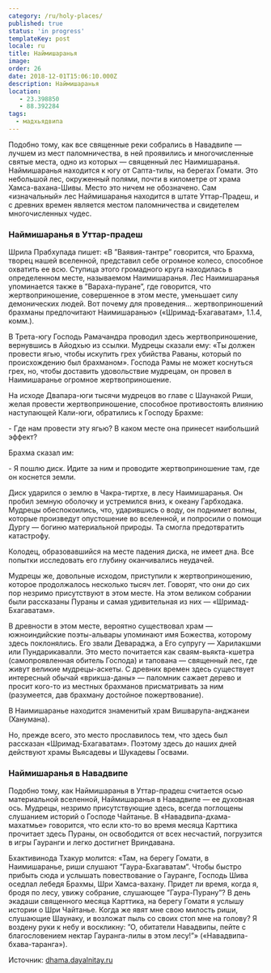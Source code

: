 ```yaml
---
category: /ru/holy-places/
published: true
status: 'in progress'
templateKey: post
locale: ru
title: Наймишаранья
image:
order: 26
date: 2018-12-01T15:06:10.000Z
description: Наймишаранья
location:
   - 23.398850
   - 88.392284
tags:
  - мадхьядвипа
---
```


Подобно тому, как все священные реки собрались в Навадвипе — лучшем из мест паломничества, в ней проявились и многочисленные святые места, одно из которых — священный лес Наимишаранья. Наймишаранья находится к югу от Сапта-тилы, на берегах Гомати. Это небольшой лес, окруженный полями, почти в километре от храма Хамса-вахана-Шивы. Место это ничем не обозначено. Сам «изначальный» лес Наймишаранья находится в штате Уттар-Прадеш, и с древних времен является местом паломничества и свидетелем многочисленных чудес.

### Наймишаранья в Уттар-прадеш
Шрила Прабхупада пишет: «В ”Ваявия-тантре” говорится, что Брахма, творец нашей вселенной, представил себе огромное колесо, способное охватить ее всю. Ступица этого громадного круга находилась в определенном месте, называемом Наимишаранья. Лес Наимишаранья упоминается также в ”Вараха-пуране”, где говорится, что жертвоприношение, совершенное в этом месте, уменьшает силу демонических людей. Вот почему для проведения… жертвоприношений брахманы предпочитают Наимишаранью» («Шримад-Бхагаватам», 1.1.4, комм.).

В Трета-югу Господь Рамачандра проводил здесь жертвоприношение, вернувшись в Айодхью из ссылки. Мудрецы сказали ему: «Ты должен провести ягью, чтобы искупить грех убийства Раваны, который по происхождению был брахманом». Господа Рамы не может коснуться грех, но, чтобы доставить удовольствие мудрецам, он провел в Наимишаранье огромное жертвоприношение.

На исходе Двапара-юги тысячи мудрецов во главе с Шаунакой Риши, желая провести жертвоприношение, способное противостоять влиянию наступающей Кали-юги, обратились к Господу Брахме:

\- Где нам провести эту ягью? В каком месте она принесет наибольший эффект?

Брахма сказал им:

\- Я пошлю диск. Идите за ним и проводите жертвоприношение там, где он коснется земли.

Диск ударился о землю в Чакра-тиртхе, в лесу Наимишаранья. Он пробил земную оболочку и устремился вниз, к океану Гарбходака. Мудрецы обеспокоились, что, ударившись о воду, он поднимет волны, которые произведут опустошение во вселенной, и попросили о помощи Дургу — богиню материальной природы. Та смогла предотвратить катастрофу.

Колодец, образовавшийся на месте падения диска, не имеет дна. Все попытки исследовать его глубину оканчивались неудачей.

Мудрецы же, довольные исходом, приступили к жертвоприношению, которое продолжалось несколько тысяч лет. Говорят, что они до сих пор незримо присутствуют в этом месте. На этом великом собрании были рассказаны Пураны и самая удивительная из них — «Шримад-Бхагаватам».

В древности в этом месте, вероятно существовал храм — южноиндийские поэты-альвары упоминают имя Божества, которому здесь поклонялись. Его звали Девараджа, а Его супругу — Харилакшми или Пундарикавалли. Это место почитается как сваям-вьякта-кшетра (самопроявленная обитель Господа) и тапована — священный лес, где живут великие мудрецы-аскеты. С древних времен здесь существует интересный обычай «врикша-даны» — паломник сажает дерево и просит кого-то из местных брахманов присматривать за ним (разумеется, дав брахману достойное пожертвование).

В Наимишаранье находится знаменитый храм Вишварупа-анджанеи (Ханумана).

Но, прежде всего, это место прославилось тем, что здесь был рассказан «Шримад-Бхагаватам». Поэтому здесь до наших дней действуют храмы Вьясадевы и Шукадевы Госвами.

### Наймишаранья в Навадвипе
Подобно тому, как Наймишаранья в Уттар-прадеш считается осью материальной вселенной, Наймишаранья в Навадвипе — ее духовная ось. Мудрецы, незримо присутствующие здесь, всегда поглощены слушанием историй о Господе Чайтанье. В «Навадвипа-дхама-махатмье» говорится, что если кто-то во время месяца Карттика прочитает здесь Пураны, он освободится от всех несчастий, погрузится в игры Гауранги и легко достигнет Вриндавана.

Бхактивинода Тхакур молится: «Там, на берегу Гомати, в Наимишаранье, риши слушают ”Гаура-Бхагаватам”. Чтобы быстро прибыть сюда и услышать повествование о Гауранге, Господь Шива оседлал лебедя Брахмы, Шри Хамса-вахану. Придет ли время, когда я, бродя по лесу, увижу собрание, слушающее ”Гаура-Пурану”? В день экадаши священного месяца Карттика, на берегу Гомати я услышу истории о Шри Чайтанье. Когда же явят мне свою милость риши, слушающие Шаунаку, и возложат пыль со своих стоп мне на голову? Я воздену руки к небу и воскликну: ”О, обитатели Навадвипы, пейте с благословением нектар Гауранга-лилы в этом лесу!”» («Навадвипа-бхава-таранга»).

Источник: [dhama.dayalnitay.ru](http://dhama.dayalnitay.ru/)

<tbd locale="ru" url="mailto:haribol@mayapur.live"></tbd>
